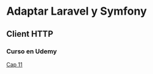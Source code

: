 # Adaptar Laravel y Symfony

## Client HTTP

### Curso en Udemy

[Cap 11](https://www.udemy.com/course/cliente-http-peticiones-laravel-guzzle-consumir-apis-servicios/learn/lecture/14256982#overview)


